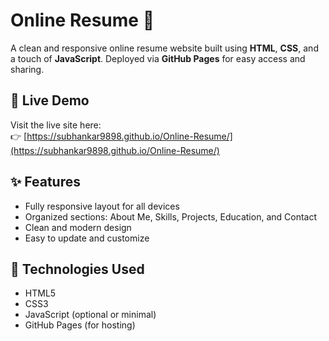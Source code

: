 # Online Resume 💼

A clean and responsive online resume website built using **HTML**, **CSS**, and a touch of **JavaScript**. Deployed via **GitHub Pages** for easy access and sharing.

## 🔗 Live Demo

Visit the live site here:  
👉 [https://subhankar9898.github.io/Online-Resume/](https://subhankar9898.github.io/Online-Resume/)

## ✨ Features

- Fully responsive layout for all devices
- Organized sections: About Me, Skills, Projects, Education, and Contact
- Clean and modern design
- Easy to update and customize

## 🚀 Technologies Used

- HTML5
- CSS3
- JavaScript (optional or minimal)
- GitHub Pages (for hosting)
